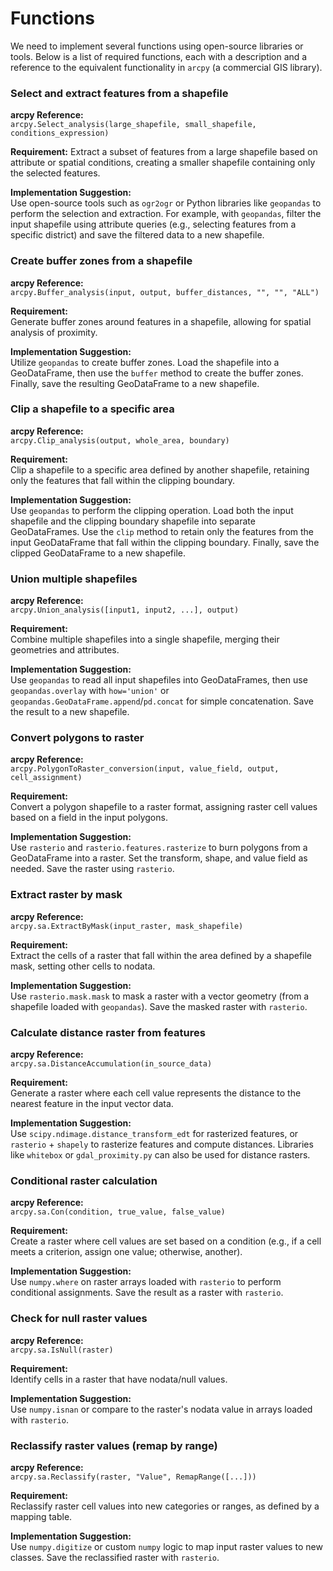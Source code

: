 # Functions

We need to implement several functions using open-source libraries or tools. Below is a list of required functions, each with a description and a reference to the equivalent functionality in `arcpy` (a commercial GIS library).

### Select and extract features from a shapefile

**arcpy Reference:**  
`arcpy.Select_analysis(large_shapefile, small_shapefile, conditions_expression)`

**Requirement:** 
Extract a subset of features from a large shapefile based on attribute or spatial conditions, creating a smaller shapefile containing only the selected features.

**Implementation Suggestion:**  
Use open-source tools such as `ogr2ogr` or Python libraries like `geopandas` to perform the selection and extraction. For example, with `geopandas`, filter the input shapefile using attribute queries (e.g., selecting features from a specific district) and save the filtered data to a new shapefile.

### Create buffer zones from a shapefile

**arcpy Reference:**  
`arcpy.Buffer_analysis(input, output, buffer_distances, "", "", "ALL")`

**Requirement:**  
Generate buffer zones around features in a shapefile, allowing for spatial analysis of proximity.

**Implementation Suggestion:**  
Utilize `geopandas` to create buffer zones. Load the shapefile into a GeoDataFrame, then use the `buffer` method to create the buffer zones. Finally, save the resulting GeoDataFrame to a new shapefile.

### Clip a shapefile to a specific area

**arcpy Reference:**  
`arcpy.Clip_analysis(output, whole_area, boundary)`

**Requirement:**  
Clip a shapefile to a specific area defined by another shapefile, retaining only the features that fall within the clipping boundary.

**Implementation Suggestion:**  
Use `geopandas` to perform the clipping operation. Load both the input shapefile and the clipping boundary shapefile into separate GeoDataFrames. Use the `clip` method to retain only the features from the input GeoDataFrame that fall within the clipping boundary. Finally, save the clipped GeoDataFrame to a new shapefile.

### Union multiple shapefiles

**arcpy Reference:**  
`arcpy.Union_analysis([input1, input2, ...], output)`

**Requirement:**  
Combine multiple shapefiles into a single shapefile, merging their geometries and attributes.

**Implementation Suggestion:**  
Use `geopandas` to read all input shapefiles into GeoDataFrames, then use `geopandas.overlay` with `how='union'` or `geopandas.GeoDataFrame.append`/`pd.concat` for simple concatenation. Save the result to a new shapefile.

### Convert polygons to raster

**arcpy Reference:**  
`arcpy.PolygonToRaster_conversion(input, value_field, output, cell_assignment)`

**Requirement:**  
Convert a polygon shapefile to a raster format, assigning raster cell values based on a field in the input polygons.

**Implementation Suggestion:**  
Use `rasterio` and `rasterio.features.rasterize` to burn polygons from a GeoDataFrame into a raster. Set the transform, shape, and value field as needed. Save the raster using `rasterio`.

### Extract raster by mask

**arcpy Reference:**  
`arcpy.sa.ExtractByMask(input_raster, mask_shapefile)`

**Requirement:**  
Extract the cells of a raster that fall within the area defined by a shapefile mask, setting other cells to nodata.

**Implementation Suggestion:**  
Use `rasterio.mask.mask` to mask a raster with a vector geometry (from a shapefile loaded with `geopandas`). Save the masked raster with `rasterio`.

### Calculate distance raster from features

**arcpy Reference:**  
`arcpy.sa.DistanceAccumulation(in_source_data)`

**Requirement:**  
Generate a raster where each cell value represents the distance to the nearest feature in the input vector data.

**Implementation Suggestion:**  
Use `scipy.ndimage.distance_transform_edt` for rasterized features, or `rasterio` + `shapely` to rasterize features and compute distances. Libraries like `whitebox` or `gdal_proximity.py` can also be used for distance rasters.

### Conditional raster calculation

**arcpy Reference:**  
`arcpy.sa.Con(condition, true_value, false_value)`

**Requirement:**  
Create a raster where cell values are set based on a condition (e.g., if a cell meets a criterion, assign one value; otherwise, another).

**Implementation Suggestion:**  
Use `numpy.where` on raster arrays loaded with `rasterio` to perform conditional assignments. Save the result as a raster with `rasterio`.

### Check for null raster values

**arcpy Reference:**  
`arcpy.sa.IsNull(raster)`

**Requirement:**  
Identify cells in a raster that have nodata/null values.

**Implementation Suggestion:**  
Use `numpy.isnan` or compare to the raster's nodata value in arrays loaded with `rasterio`.

### Reclassify raster values (remap by range)

**arcpy Reference:**  
`arcpy.sa.Reclassify(raster, "Value", RemapRange([...]))`

**Requirement:**  
Reclassify raster cell values into new categories or ranges, as defined by a mapping table.

**Implementation Suggestion:**  
Use `numpy.digitize` or custom `numpy` logic to map input raster values to new classes. Save the reclassified raster with `rasterio`.
